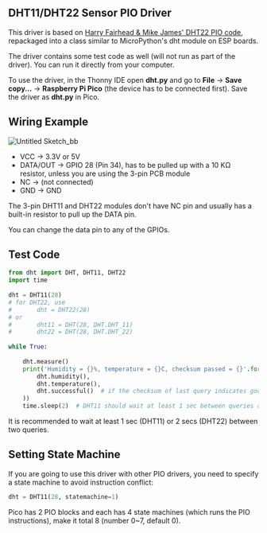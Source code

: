 ## DHT11/DHT22 Sensor PIO Driver

This driver is based on [Harry Fairhead & Mike James' DHT22 PIO code](https://www.i-programmer.info/programming/hardware/14572-the-pico-in-micropython-a-pio-driver-for-the-dht22.html?start=2), repackaged into a class similar to MicroPython's dht module on ESP boards.

The driver contains some test code as well (will not run as part of the driver). You can run it directly from your computer.

To use the driver, in the Thonny IDE open **dht.py** and go to **File** -> **Save copy...** -> **Raspberry Pi Pico** (the device has to be connected first). Save the driver as **dht.py** in Pico.

## Wiring Example

![Untitled Sketch_bb](https://user-images.githubusercontent.com/44191076/129920511-e2e7ba2d-118a-428d-9d83-16fe1435604f.png)

* VCC -> 3.3V or 5V
* DATA/OUT -> GPIO 28 (Pin 34), has to be pulled up with a 10 KΩ resistor, unless you are using the 3-pin PCB module
* NC -> (not connected)
* GND -> GND

The 3-pin DHT11 and DHT22 modules don't have NC pin and usually has a built-in resistor to pull up the DATA pin.

You can change the data pin to any of the GPIOs.

## Test Code

```python
from dht import DHT, DHT11, DHT22
import time
    
dht = DHT11(28)
# for DHT22, use
#       dht = DHT22(28)
# or
#       dht11 = DHT(28, DHT.DHT_11)
#       dht22 = DHT(28, DHT.DHT_22)
    
while True:
    
    dht.measure()
    print('Humidity = {}%, temperature = {}C, checksum passed = {}'.format(
        dht.humidity(),
        dht.temperature(),
        dht.successful()  # if the checksum of last query indicates good data
    ))
    time.sleep(2)  # DHT11 should wait at least 1 sec between queries and DHT22 should wait 2 secs
```

It is recommended to wait at least 1 sec (DHT11) or 2 secs (DHT22) between two queries.

## Setting State Machine

If you are going to use this driver with other PIO drivers, you need to specify a state machine to avoid instruction conflict:

```python
dht = DHT11(28, statemachine=1)
```

Pico has 2 PIO blocks and each has 4 state machines (which runs the PIO instructions), make it total 8 (number 0~7, default 0).
